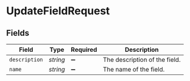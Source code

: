 # UpdateFieldRequest


## Fields

| Field                         | Type                          | Required                      | Description                   |
| ----------------------------- | ----------------------------- | ----------------------------- | ----------------------------- |
| `description`                 | *string*                      | :heavy_minus_sign:            | The description of the field. |
| `name`                        | *string*                      | :heavy_minus_sign:            | The name of the field.        |